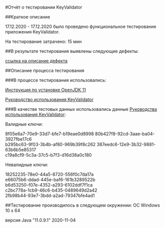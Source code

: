 #Отчёт о тестировании KeyValidator

##Краткое описание

17.12.2020 - 17.12.2020 было проведено функциональное тестирование приложения KeyValidator.

На тестирование затрачено: 15 мин

##В результате тестирования выявлены следующие дефекты:

[ссылка на описание дефекта](https://github.com/AnastMast/Java1.1/issues/1)

##Описание процесса тестирования

###В процессе тестирования использовались:

[Инструкция по установке OpenJDK 11](https://github.com/netology-code/javaqa-homeworks/blob/master/intro/openjdk11-manual.md)

[Руководство использования KeyValidator](https://github.com/netology-code/javaqa-homeworks/blob/master/intro/user-manual.md)

###В качестве тестовых данных использовались данные [Руководства использования KeyValidator](https://github.com/netology-code/javaqa-homeworks/blob/master/intro/user-manual.md):

Валидные ключи:

8f05e6a7-70e9-33d7-bfe7-b19eae0d8998 
80b427f8-92cd-3aae-ba04-3927fbe17c6  
b295bc63-9f03-3b4b-af80-969b39f8c262 
387eedc6-12e9-3b32-9881-63b6b5e85317   
c19a8cf9-5c3a-37c5-b7f3-d16d38a0c180  

Невалидные ключи:

18252235-78e0-44a5-8720-556f0c7da17a  
e66075b6-ddad-445e-baf6-161b3289522b   
b6d53250-f07e-4352-a293-6102ddf7f1ca   
c2bc778a-1cb9-46c6-b435-0489649d2a42   
2fb98b44-93e7-3bdd-a2ad-79347bfe4ad1 

##Тестирование производилось в следующем окружении:
ОС Windows 10 х 64

версия Java "11.0.9.1" 2020-11-04

